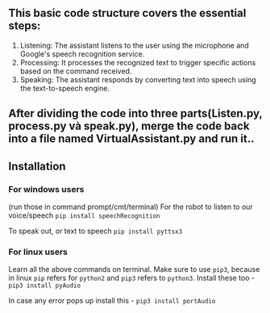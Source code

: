 ## This basic code structure covers the essential steps:
1. Listening: The assistant listens to the user using the microphone and Google's speech recognition service.
2. Processing: It processes the recognized text to trigger specific actions based on the command received.
3. Speaking: The assistant responds by converting text into speech using the text-to-speech engine.

## After dividing the code into three parts(Listen.py, process.py và speak.py), merge the code back into a file named VirtualAssistant.py and run it..

## Installation
### For windows users
(run those in command prompt/cmt/terminal)
For the robot to listen to our voice/speech
`pip install speechRecognition`

To speak out, or text to speech
`pip install pyttsx3`

### For linux users
Learn all the above commands on terminal. Make sure to use `pip3`, because in linux `pip` refers for `python2` and `pip3` refers to `python3`.
Install these too - 
`pip3 install pyAudio`

In case any error pops up install this -
`pip3 install portAudio`

